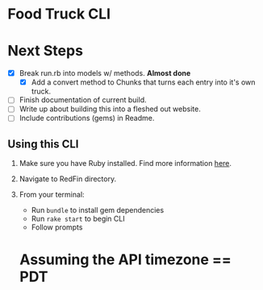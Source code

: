 # Food Truck CLI

# Next Steps
- [x] Break run.rb into models w/ methods. **Almost done**
    - [x] Add a convert method to Chunks that turns each entry into it's own truck.
- [ ] Finish documentation of current build.
- [ ] Write up about building this into a fleshed out website.
- [ ] Include contributions (gems) in Readme.

## Using this CLI
1. Make sure you have Ruby installed. Find more information [here](https://www.ruby-lang.org/en/documentation/installation/).
2. Navigate to RedFin directory.
3. From your terminal:
    - Run `bundle` to install gem dependencies
    - Run `rake start` to begin CLI
    - Follow prompts

    # Assuming the API timezone == PDT